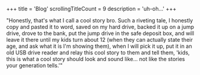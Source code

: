 +++
title               = 'Blog'
scrollingTitleCount = 9
description         = 'uh-oh...'
+++

"Honestly, that's what I call a cool story bro. Such a riveting tale, I honestly
copy and pasted it to word, saved on my hard drive, backed it up on a jump
drive, drove to the bank, put the jump drive in the safe deposit box, and will
leave it there until my kids turn about 12 (when they can actually state their
age, and ask what it is I'm showing them), when I will pick it up, put it in an
old USB drive reader and relay this cool story to them and tell them, 'kids,
this is what a cool story should look and sound like... not like the stories
your generation tells.'"
